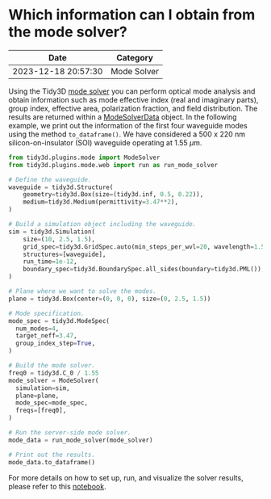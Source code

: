 # Which information can I obtain from the mode solver?

| Date       | Category    |
|------------|-------------|
| 2023-12-18 20:57:30 | Mode Solver |


Using the Tidy3D <a target="_blank" rel="noopener" href="https://docs.flexcompute.com/projects/tidy3d/en/latest/api/_autosummary/tidy3d.plugins.mode.ModeSolver.html#tidy3d.plugins.mode.ModeSolver">mode solver</a> you can perform optical mode analysis and obtain information such as mode effective index (real and imaginary parts), group index, effective area, polarization fraction, and field distribution. The results are returned within a <a target="_blank" rel="noopener" href="https://docs.flexcompute.com/projects/tidy3d/en/latest/api/_autosummary/tidy3d.plugins.mode.ModeSolverData.html#tidy3d.plugins.mode.ModeSolverData">ModeSolverData</a> object. In the following example, we print out the information of the first four waveguide modes using the method <code>to_dataframe()</code>. We have considered a 500 x 220 nm silicon-on-insulator (SOI) waveguide operating at 1.55 $\mu$m.

 



```python
from tidy3d.plugins.mode import ModeSolver
from tidy3d.plugins.mode.web import run as run_mode_solver

# Define the waveguide.
waveguide = tidy3d.Structure(
    geometry=tidy3d.Box(size=(tidy3d.inf, 0.5, 0.22)),
    medium=tidy3d.Medium(permittivity=3.47**2),
)

# Build a simulation object including the waveguide.
sim = tidy3d.Simulation(
    size=(10, 2.5, 1.5),
    grid_spec=tidy3d.GridSpec.auto(min_steps_per_wvl=20, wavelength=1.55),
    structures=[waveguide],
    run_time=1e-12,
    boundary_spec=tidy3d.BoundarySpec.all_sides(boundary=tidy3d.PML()),
)

# Plane where we want to solve the modes.
plane = tidy3d.Box(center=(0, 0, 0), size=(0, 2.5, 1.5))

# Mode specification.
mode_spec = tidy3d.ModeSpec(
  num_modes=4,
  target_neff=3.47,
  group_index_step=True,
)

# Build the mode solver.
freq0 = tidy3d.C_0 / 1.55
mode_solver = ModeSolver(
  simulation=sim,
  plane=plane,
  mode_spec=mode_spec,
  freqs=[freq0],
)

# Run the server-side mode solver.
mode_data = run_mode_solver(mode_solver)

# Print out the results.
mode_data.to_dataframe()

```



For more details on how to set up, run, and visualize the solver results, please refer to this <a href="https://www.flexcompute.com/tidy3d/examples/notebooks/ModeSolver/">notebook</a>.
